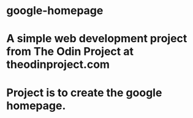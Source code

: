 # google-homepage
# A simple web development project from The Odin Project at theodinproject.com

# Project is to create the google homepage.
